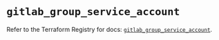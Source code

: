 # `gitlab_group_service_account`

Refer to the Terraform Registry for docs: [`gitlab_group_service_account`](https://registry.terraform.io/providers/gitlabhq/gitlab/18.2.0/docs/resources/group_service_account).

